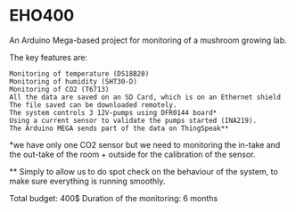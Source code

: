 # EHO400
An Arduino Mega-based project for monitoring of a mushroom growing lab.

The key features are:
    
    Monitoring of temperature (DS18B20)
    Monitoring of humidity (SHT30-D)
    Monitoring of CO2 (T6713)
    All the data are saved on an SD Card, which is on an Ethernet shield
    The file saved can be downloaded remotely.
    The system controls 3 12V-pumps using DFR0144 board*
    Using a current sensor to validate the pumps started (INA219).
    The Arduino MEGA sends part of the data on ThingSpeak**

*we have only one CO2 sensor but we need to monitoring the in-take and the out-take of the room + outside for the calibration of the sensor. 

** Simply to allow us to do spot check on the behaviour of the system, to make sure everything is running smoothly.

Total budget: 400$ 
Duration of the monitoring: 6 months

